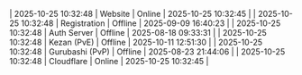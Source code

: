 | 2025-10-25 10:32:48 | Website | Online | 2025-10-25 10:32:45 |
| 2025-10-25 10:32:48 | Registration | Offline | 2025-09-09 16:40:23 |
| 2025-10-25 10:32:48 | Auth Server | Offline | 2025-08-18 09:33:31 |
| 2025-10-25 10:32:48 | Kezan (PvE) | Offline | 2025-10-11 12:51:30 |
| 2025-10-25 10:32:48 | Gurubashi (PvP) | Offline | 2025-08-23 21:44:06 |
| 2025-10-25 10:32:48 | Cloudflare | Online | 2025-10-25 10:32:45 |
